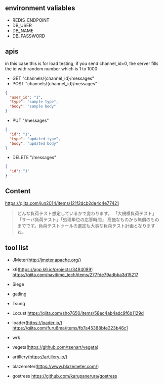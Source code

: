 ## environment valiables

- REDIS_ENDPOINT
- DB_USER
- DB_NAME
- DB_PASSWORD

## apis

in this case this is for load testing, if you send channel_id=0, the server fills the id with random number which is 1 to 1000

* GET "channels/{channel_id}/messages"
* POST "channels/{channel_id}/messages"
```json
{
  "user_id": "1",
  "type": "sample type",
  "body": "sample body"
}
```

* PUT "/messages"
```json
{
  "id": "1",
  "type": "updated type",
  "body": "updated body"
}
```

* DELETE "/messages"
```json
{
  "id": "1"
}
```



## Content

https://qiita.com/jun2014/items/121f2dcb2de4c4e77421
>どんな負荷テスト想定しているかで変わります。
>「大規模負荷テスト」「サーバ負荷テスト」「処理単位の応答時間」
>高価なものから無償のものまでです。負荷テストツールの選定も大事な負荷テスト計画となりますね。



## tool list
- JMeter(http://jmeter.apache.org/) 
- k6(https://app.k6.io/projects/3494089)
https://qiita.com/navitime_tech/items/277fde79adbba3d15217
- Siege
- gatling
- Tsung
- Locust
https://qiita.com/sho7650/items/58ec4ab4adc9f6b1129d
- loader(https://loader.io/)
https://qiita.com/furu8ma/items/fb7a45388bfe323b46c1
- wrk
- vegeta(https://github.com/tsenart/vegeta)
- artillery(https://artillery.io/)

- blazemeter(https://www.blazemeter.com/)



- gostress
https://github.com/karupanerura/gostress
